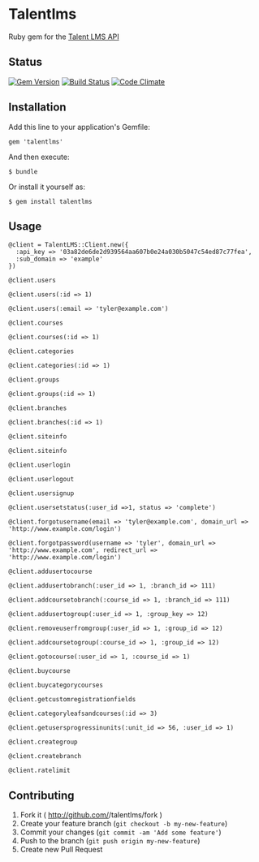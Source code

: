 # Talentlms

Ruby gem for the [Talent LMS API](http://www.talentlms.com)

## Status
[![Gem Version](https://badge.fury.io/rb/talentlms.png)](http://badge.fury.io/rb/talentlms)
[![Build Status](https://secure.travis-ci.org/tylermercier/talentlms.png)](http://travis-ci.org/tylermercier/talentlms)
[![Code Climate](https://codeclimate.com/github/tylermercier/talentlms.png)](https://codeclimate.com/github/tylermercier/talentlms)

## Installation

Add this line to your application's Gemfile:

    gem 'talentlms'

And then execute:

    $ bundle

Or install it yourself as:

    $ gem install talentlms

## Usage

    @client = TalentLMS::Client.new({
      :api_key => '03a82de6de2d939564aa607b0e24a030b5047c54ed87c77fea',
      :sub_domain => 'example'
    })

    @client.users

    @client.users(:id => 1)

    @client.users(:email => 'tyler@example.com')

    @client.courses

    @client.courses(:id => 1)

    @client.categories

    @client.categories(:id => 1)

    @client.groups

    @client.groups(:id => 1)

    @client.branches

    @client.branches(:id => 1)

    @client.siteinfo

    @client.siteinfo

    @client.userlogin

    @client.userlogout

    @client.usersignup

    @client.usersetstatus(:user_id =>1, status => 'complete')

    @client.forgotusername(email => 'tyler@example.com', domain_url => 'http://www.example.com/login')

    @client.forgotpassword(username => 'tyler', domain_url => 'http://www.example.com', redirect_url => 'http://www.example.com/login')

    @client.addusertocourse

    @client.addusertobranch(:user_id => 1, :branch_id => 111)

    @client.addcoursetobranch(:course_id => 1, :branch_id => 111)

    @client.addusertogroup(:user_id => 1, :group_key => 12)

    @client.removeuserfromgroup(:user_id => 1, :group_id => 12)

    @client.addcoursetogroup(:course_id => 1, :group_id => 12)

    @client.gotocourse(:user_id => 1, :course_id => 1)

    @client.buycourse

    @client.buycategorycourses

    @client.getcustomregistrationfields

    @client.categoryleafsandcourses(:id => 3)

    @client.getusersprogressinunits(:unit_id => 56, :user_id => 1)

    @client.creategroup

    @client.createbranch

    @client.ratelimit

## Contributing

1. Fork it ( http://github.com/<my-github-username>/talentlms/fork )
2. Create your feature branch (`git checkout -b my-new-feature`)
3. Commit your changes (`git commit -am 'Add some feature'`)
4. Push to the branch (`git push origin my-new-feature`)
5. Create new Pull Request
